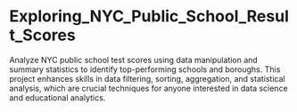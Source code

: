# Exploring_NYC_Public_School_Result_Scores
Analyze NYC public school test scores using data manipulation and summary statistics to identify top-performing schools and boroughs. This project enhances skills in data filtering, sorting, aggregation, and statistical analysis, which are crucial techniques for anyone interested in data science and educational analytics.
